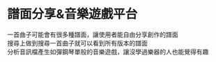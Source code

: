 # 譜面分享&音樂遊戲平台
一首曲子可能會有很多種譜面，讓使用者能自由分享創作的譜面<br>
搜尋上做到搜尋一首曲子就可以看到所有版本的譜面<br>
分析音訊檔產生如彈鋼琴單般的音樂遊戲，讓沒學過樂器的人也能覺得有趣<br>
